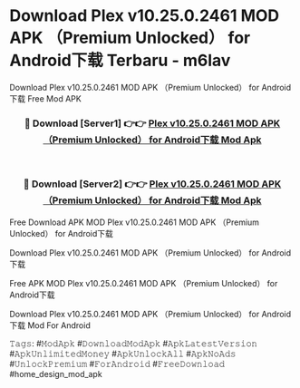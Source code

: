 # Download Plex v10.25.0.2461 MOD APK （Premium Unlocked） for Android下载 Terbaru - m6lav
Download Plex v10.25.0.2461 MOD APK （Premium Unlocked） for Android下载 Free Mod APK

<div align="center">
<h3>🔴 Download [Server1] 👉👉 <a href="https://apk-comot.site?title=Plex_v10.25.0.2461_MOD_APK_（Premium_Unlocked）_for_Android下载">Plex v10.25.0.2461 MOD APK （Premium Unlocked） for Android下载 Mod Apk</a></h3><br>

<h3>🔴 Download [Server2] 👉👉 <a href="https://apk-comot.site?title=Plex_v10.25.0.2461_MOD_APK_（Premium_Unlocked）_for_Android下载">Plex v10.25.0.2461 MOD APK （Premium Unlocked） for Android下载 Mod Apk</a></h3>
</div>


Free Download APK MOD Plex v10.25.0.2461 MOD APK （Premium Unlocked） for Android下载

Download Plex v10.25.0.2461 MOD APK （Premium Unlocked） for Android下载 

Free APK MOD Plex v10.25.0.2461 MOD APK （Premium Unlocked） for Android下载 

Download Plex v10.25.0.2461 MOD APK （Premium Unlocked） for Android下载 Mod For Android

𝚃𝚊𝚐𝚜: #𝙼𝚘𝚍𝙰𝚙𝚔 #𝙳𝚘𝚠𝚗𝚕𝚘𝚊𝚍𝙼𝚘𝚍𝙰𝚙𝚔 #𝙰𝚙𝚔𝙻𝚊𝚝𝚎𝚜𝚝𝚅𝚎𝚛𝚜𝚒𝚘𝚗 #𝙰𝚙𝚔𝚄𝚗𝚕𝚒𝚖𝚒𝚝𝚎𝚍𝙼𝚘𝚗𝚎𝚢 #𝙰𝚙𝚔𝚄𝚗𝚕𝚘𝚌𝚔𝙰𝚕𝚕 #𝙰𝚙𝚔𝙽𝚘𝙰𝚍𝚜 #𝚄𝚗𝚕𝚘𝚌𝚔𝙿𝚛𝚎𝚖𝚒𝚞𝚖 #𝙵𝚘𝚛𝙰𝚗𝚍𝚛𝚘𝚒𝚍 #𝙵𝚛𝚎𝚎𝙳𝚘𝚠𝚗𝚕𝚘𝚊𝚍 #home_design_mod_apk